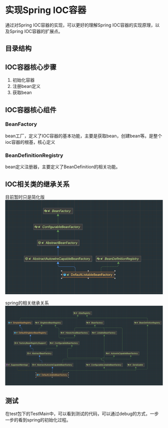 # 实现Spring IOC容器
通过对Spring IOC容器的实现，可以更好的理解Spring IOC容器的实现原理，以及Spring IOC容器的扩展点。
## 目录结构


## IOC容器核心步骤
1. 初始化容器
2. 注册bean定义
3. 获取bean

## IOC容器核心组件

### BeanFactory
bean工厂，定义了IOC容器的基本功能，主要是获取bean，创建bean等。是整个ioc容器的根基，核心定义
### BeanDefinitionRegistry
bean定义注册器，主要定义了BeanDefinition的相关功能。
## IOC相关类的继承关系
目前暂时只是简化版
![img.png](../img/beanfactory.png)

spring的相关继承关系
![img.png](../img/beanfactory-spring.png)

## 测试
在test包下的TestMain中，可以看到测试的代码，可以通过debug的方式，一步一步的看到spring的初始化过程。